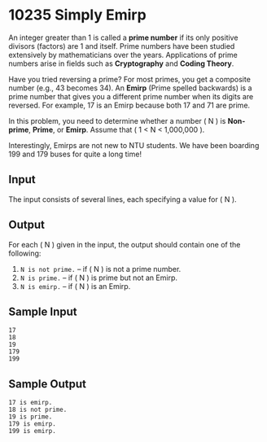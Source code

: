 # 10235 Simply Emirp

An integer greater than 1 is called a **prime number** if its only positive divisors (factors) are 1 and itself. Prime numbers have been studied extensively by mathematicians over the years. Applications of prime numbers arise in fields such as **Cryptography** and **Coding Theory**.

Have you tried reversing a prime? For most primes, you get a composite number (e.g., 43 becomes 34). An **Emirp** (Prime spelled backwards) is a prime number that gives you a different prime number when its digits are reversed. For example, 17 is an Emirp because both 17 and 71 are prime.

In this problem, you need to determine whether a number \( N \) is **Non-prime**, **Prime**, or **Emirp**. Assume that \( 1 < N < 1,000,000 \).

Interestingly, Emirps are not new to NTU students. We have been boarding 199 and 179 buses for quite a long time!

## Input

The input consists of several lines, each specifying a value for \( N \).

## Output

For each \( N \) given in the input, the output should contain one of the following:

1. `N is not prime.` – if \( N \) is not a prime number.
2. `N is prime.` – if \( N \) is prime but not an Emirp.
3. `N is emirp.` – if \( N \) is an Emirp.

## Sample Input

```
17
18
19
179
199
```

## Sample Output

```
17 is emirp.
18 is not prime.
19 is prime.
179 is emirp.
199 is emirp.
```
